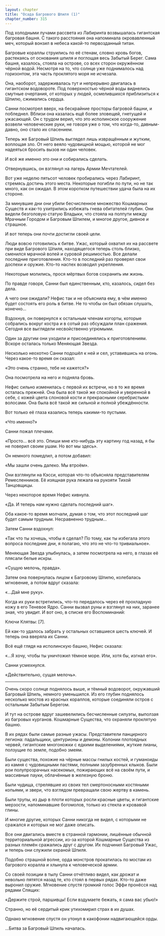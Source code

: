 ```yaml
---
layout: chapter
title: "Осада Багрового Шпиля (1)"
chapter_number: 315
---
```


Под холодными лучами рассвета из Лабиринта возвышалась гигантская багровая башня. С такого расстояния она напоминала окровавленный меч, который вонзил в небеса какой-то первозданный титан.

Багровые кораллы струились по её стенам, словно кровь богов, растекаясь от основания шпиля и поглощая весь Забытый Берег. Сама башня, казалось, стояла на острове, со всех сторон окружённом чёрной водой. Несмотря на то, что солнце уже поднималось над горизонтом, эта часть проклятого моря не исчезала.

Она, наоборот, задерживалась тут и непрерывно двигалась в гигантском водовороте. Под поверхностью чёрной воды виднелись смутные очертания, от которых у людей, осмелившихся приблизиться к Шпилю, сжимались сердца.

Санни посмотрел вверх, на бескрайние просторы багровой башни, и побледнел. Вблизи она казалась ещё более зловещей, гнетущей и ужасающей. Он с трудом верил, что это исполинское сооружение возвели человеческие руки, не говоря уже о том, что когда-то, давным-давно, оно стало их спасением.

Теперь же Багровый Шпиль выглядел лишь извращённым и жутким, воплощая зло. От него веяло чудовищной мощью, которой не мог надеяться бросить вызов ни один человек.

И всё же именно это они и собирались сделать.

Отвернувшись, он взглянул на лагерь Армии Мечтателей.

Вот уже неделю пятьсот человек пробирались через Лабиринт, стремясь достичь этого места. Некоторые погибли по пути, но не так много, как он ожидал. В этом коротком путешествии удача была на их стороне.

За минувшие дни они убили бесчисленное множество Кошмарных Существ и как-то ухитрились избежать гнева обитателей глубин. Они видели безголовую статую Владыки, что стояла на полпути между Мрачным Городом и Багровым Шпилем, и многое другое, дивное и страшное.

И вот теперь они почти достигли своей цели.

Люди вовсю готовились к битве. Ужас, который охватил их на рассвете при виде Багрового Шпиля, находящегося теперь столь близко, сменился мрачной волей и суровой решимостью. Все делали последние приготовления. Кто-то в последний раз проверял свои доспехи и оружие. Кто-то наспех возводил укрепления.

Некоторые молились, прося мёртвых богов сохранить им жизнь.

По правде говоря, Санни был единственным, кто, казалось, сидел без дела.

А чего они ожидали? Нефис так и не объяснила ему, в чём именно будет состоять его роль в битве. Не то чтобы он был обязан слушать, конечно...

Вздохнув, он повернулся к остальным членам когорты, которые собрались вокруг костра и в сотый раз обсуждали план сражения. Сегодня все выглядели несвойственно угрюмыми.

Один за другим они уходили и присоединялись к приготовлениям. Вскоре осталась только Меняющая Звезда.

Несколько неохотно Санни подошёл к ней и сел, уставившись на огонь. Через какое-то время он сказал:

«Это очень странно, тебе не кажется?»

Она посмотрела на него и подняла бровь.

Нефис сильно изменилась с первой их встречи, но в то же время осталась прежней. Она была всё такой же спокойной и уверенной в себе, с кожей цвета слоновой кости и прекрасными серебристыми волосами. Она была всё такой же сильной и полной убеждённости.

Вот только её глаза казались теперь какими-то пустыми.

«Что именно?»

Санни пожал плечами.

«Просто... всё это. Опиши мне кто-нибудь эту картину год назад, я бы не поверил своим ушам. Но вот мы здесь».

Он немного помедлил, а потом добавил:

«Мы зашли очень далеко. Мы втроём».

Они взглянули на Кэсси, которая что-то объясняла представителям Ремесленников. Её изящная рука лежала на рукояти Тихой Танцовщицы.

Через некоторое время Нефис кивнула.

«Да. И теперь нам нужно сделать последний шаг».

Оба какое-то время молчали, думая о том, что этот последний шаг будет самым трудным. Несравненно трудным...

Затем Санни вздохнул:

«Так что ты хочешь, чтобы я сделал? По тому, как ты избегала этого вопроса последние дни, я полагаю, что это не что-то тривиальное».

Меняющая Звезда улыбнулась, а затем посмотрела на него, в глазах её плясали белые искры.

«Сущую мелочь, правда».

Затем она повернулась лицом к Багровому Шпилю, колебалась мгновение, а потом вдруг сказала:

«...Дай мне руку».

Когда их руки встретились, что-то передалось через её прохладную кожу в его Теневое Ядро. Санни вызвал руны и взглянул на них, заранее зная, что увидит. И вот оно, в списке его Воспоминаний:

Ключи Клятвы: [7].

Ей как-то удалось забрать у остальных оставшиеся шесть ключей. И теперь она вверяла их Санни.

Всё ещё глядя на исполинскую башню, Нефис сказала:

«...Я хочу, чтобы ты уничтожил тёмное море. Или, хотя бы, изгнал его».

Санни усмехнулся.

«Действительно, сущая мелочь».

***

Очень скоро солнце поднялось выше, и тёмный водоворот, окружавший Багровый Шпиль, немного уменьшился. Из его глубин поднялось несколько мостов из красных кораллов, которые соединяли остров с остальным Забытым Берегом.

И тут на острове вдруг зашевелились бесчисленные силуэты, выползая из багровых курганов. Кошмарные Существа, что охраняли проклятую башню.

В их рядах были самые разные ужасы. Представители панцирного легиона: падальщики, центурионы и демоны. Колонии плотоядных червей, гигантские многоножки с едкими выделениями, жуткие лианы, ползущие по земле, подобно змеям.

Были существа, похожие на чёрные массы гнилых костей, и гуманоиды из камня с чудовищными пастями, полными зазубренных клыков. Были рои полупрозрачных насекомых, пожирающих всё на своём пути, и массивные пауки, облачённые в железную броню.

Были чудища, стрелявшие из своих тел смертоносными костяными копьями, и звери, что взглядом превращали свою жертву в камень.

Были трупы, из дыр в плоти которых росли красные цветы, и гигантские мерзости, напоминавшие богомолов, только из стекла и кровавой глины.

И многие другие, которых Санни никогда не видел, с которыми не сражался и которых не мог даже описать.

Все они двигались вместе в странной гармонии, лишённые обычной территориальной агрессии, из-за которой Кошмарные Существа из разных племён сражались друг с другом. Их подчинил Багровый Ужас, и теперь они служили охраной Шпиля.

Подобно страшной волне, орда монстров прокатилась по мостам из багрового коралла и хлынула к человеческой армии.

Со своей позиции в тылу Санни отчётливо видел, как дрожат и невольно пятятся назад те, кто стоял в первых рядах. Кто-то даже выронил оружие. Мгновение спустя громкий голос Эффи пронёсся над рядами Спящих:

«Держите строй, паршивцы! Если вздумаете бежать, я сама вас убью!»

Странно, но её сердитый крик утихомирил страх в их душах.

Однако мгновение спустя он утонул в какофонии надвигающейся орды.

...Битва за Багровый Шпиль началась.

